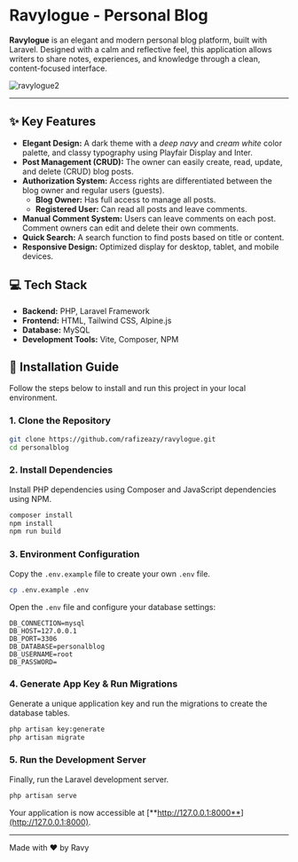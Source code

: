 # Ravylogue - Personal Blog

**Ravylogue** is an elegant and modern personal blog platform, built with Laravel. Designed with a calm and reflective feel, this application allows writers to share notes, experiences, and knowledge through a clean, content-focused interface.

![ravylogue2](https://github.com/user-attachments/assets/871b5a7a-b0a6-4866-998e-6ed7db5c8e52)

---

## ✨ Key Features

-   **Elegant Design:** A dark theme with a *deep navy* and *cream white* color palette, and classy typography using Playfair Display and Inter.
-   **Post Management (CRUD):** The owner can easily create, read, update, and delete (CRUD) blog posts.
-   **Authorization System:** Access rights are differentiated between the blog owner and regular users (guests).
    -   **Blog Owner:** Has full access to manage all posts.
    -   **Registered User:** Can read all posts and leave comments.
-   **Manual Comment System:** Users can leave comments on each post. Comment owners can edit and delete their own comments.
-   **Quick Search:** A search function to find posts based on title or content.
-   **Responsive Design:** Optimized display for desktop, tablet, and mobile devices.

## 💻 Tech Stack

-   **Backend:** PHP, Laravel Framework
-   **Frontend:** HTML, Tailwind CSS, Alpine.js
-   **Database:** MySQL
-   **Development Tools:** Vite, Composer, NPM

## 🚀 Installation Guide

Follow the steps below to install and run this project in your local environment.

### 1. Clone the Repository

```bash
git clone https://github.com/rafizeazy/ravylogue.git
cd personalblog
```

### 2. Install Dependencies

Install PHP dependencies using Composer and JavaScript dependencies using NPM.

```bash
composer install
npm install
npm run build
```

### 3. Environment Configuration

Copy the `.env.example` file to create your own `.env` file.

```bash
cp .env.example .env
```

Open the `.env` file and configure your database settings:

```dotenv
DB_CONNECTION=mysql
DB_HOST=127.0.0.1
DB_PORT=3306
DB_DATABASE=personalblog
DB_USERNAME=root
DB_PASSWORD=
```

### 4. Generate App Key & Run Migrations

Generate a unique application key and run the migrations to create the database tables.

```bash
php artisan key:generate
php artisan migrate
```

### 5. Run the Development Server

Finally, run the Laravel development server.

```bash
php artisan serve
```

Your application is now accessible at [**http://127.0.0.1:8000**](http://127.0.0.1:8000).


---

Made with ❤️ by Ravy
